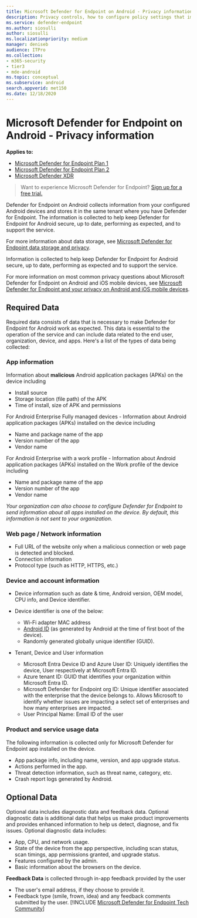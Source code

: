 ```yaml
---
title: Microsoft Defender for Endpoint on Android - Privacy information
description: Privacy controls, how to configure policy settings that impact privacy and information about the diagnostic data collected in Microsoft Defender for Endpoint on Android.
ms.service: defender-endpoint
ms.author: siosulli
author: siosulli
ms.localizationpriority: medium
manager: deniseb
audience: ITPro
ms.collection: 
- m365-security
- tier3
- mde-android
ms.topic: conceptual
ms.subservice: android
search.appverid: met150
ms.date: 12/18/2020
---
```


# Microsoft Defender for Endpoint on Android - Privacy information

**Applies to:**
- [Microsoft Defender for Endpoint Plan 1](https://go.microsoft.com/fwlink/p/?linkid=2154037)
- [Microsoft Defender for Endpoint Plan 2](https://go.microsoft.com/fwlink/p/?linkid=2154037)
- [Microsoft Defender XDR](https://go.microsoft.com/fwlink/?linkid=2118804)

> Want to experience Microsoft Defender for Endpoint? [Sign up for a free trial.](https://signup.microsoft.com/create-account/signup?products=7f379fee-c4f9-4278-b0a1-e4c8c2fcdf7e&ru=https://aka.ms/MDEp2OpenTrial?ocid=docs-wdatp-exposedapis-abovefoldlink)

Defender for Endpoint on Android collects information from your configured Android devices and stores it in the same tenant where you have Defender for Endpoint. The information is collected to help keep Defender for Endpoint for Android secure, up to date, performing as expected, and to support the service.

For more information about data storage, see [Microsoft Defender for Endpoint data storage and privacy](data-storage-privacy.md).

Information is collected to help keep Defender for Endpoint for Android secure, up to date, performing as expected and to support the service.

For more information on most common privacy questions about Microsoft Defender for Endpoint on Android and iOS mobile devices, see [Microsoft Defender for Endpoint and your privacy on Android and iOS mobile devices](https://support.microsoft.com/topic/microsoft-defender-for-endpoint-and-your-privacy-on-android-and-ios-mobile-devices-4109bc54-8ec5-4433-9c33-d359b75ac22a).

## Required Data

Required data consists of data that is necessary to make Defender for Endpoint for Android work as expected. This data is essential to the operation of the service and can include data related to the end user, organization, device, and apps. Here's a list of the types of data being collected:

### App information

Information about **malicious** Android application packages (APKs) on the device including

- Install source
- Storage location (file path) of the APK
- Time of install, size of APK and permissions

For Android Enterprise Fully managed devices - Information about Android application packages (APKs) installed on the device including

- Name and package name of the app
- Version number of the app
- Vendor name

For Android Enterprise with a work profile - Information about Android application packages (APKs) installed on the Work profile of the device including

- Name and package name of the app
- Version number of the app
- Vendor name

*Your organization can also choose to configure Defender for Endpoint to send information about all apps installed on the device. By default, this information is not sent to your organization.*


### Web page / Network information

- Full URL of the website only when a malicious connection or web page is detected and blocked.
- Connection information
- Protocol type (such as HTTP, HTTPS, etc.)

### Device and account information

- Device information such as date & time, Android version, OEM model, CPU info, and Device identifier.
- Device identifier is one of the below:
  - Wi-Fi adapter MAC address
  - [Android ID](https://developer.android.com/reference/android/provider/Settings.Secure#ANDROID_ID) (as generated by Android at the time of first boot of the device).
  - Randomly generated globally unique identifier (GUID).

- Tenant, Device and User information
  - Microsoft Entra Device ID and Azure User ID: Uniquely identifies the device, User respectively at Microsoft Entra ID.
  - Azure tenant ID: GUID that identifies your organization within Microsoft Entra ID.
  - Microsoft Defender for Endpoint org ID: Unique identifier associated with the enterprise that the device belongs to. Allows Microsoft to identify whether issues are impacting a select set of enterprises and how many enterprises are impacted.
  - User Principal Name: Email ID of the user

### Product and service usage data

The following information is collected only for Microsoft Defender for Endpoint app installed on the device. 

- App package info, including name, version, and app upgrade status.
- Actions performed in the app.
- Threat detection information, such as threat name, category, etc.
- Crash report logs generated by Android.

## Optional Data

Optional data includes diagnostic data and feedback data. Optional diagnostic data is additional data that helps us make product improvements and provides enhanced information to help us detect, diagnose, and fix issues. Optional diagnostic data includes:

- App, CPU, and network usage.
- State of the device from the app perspective, including scan status, scan timings, app permissions granted, and upgrade status.
- Features configured by the admin.
- Basic information about the browsers on the device.

**Feedback Data** is collected through in-app feedback provided by the user

- The user's email address, if they choose to provide it.
- Feedback type (smile, frown, idea) and any feedback comments submitted by the user.
[!INCLUDE [Microsoft Defender for Endpoint Tech Community](../includes/defender-mde-techcommunity.md)]
